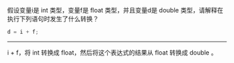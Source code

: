 假设变量i是 int 类型，变量f是 float 类型，并且变量d是 double 类型，请解释在执行下列语句时发生了什么转换？

```c
d = i + f;
```

---

i + f，将 int 转换成 float，然后将这个表达式的结果从 float 转换成 double 。
